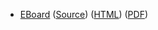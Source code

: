 * [EBoard](../eboards/eboard.03.html)
  ([Source](../eboards/eboard.03.md))
  ([HTML](../eboards/eboard.03.html))
  ([PDF](../eboards/eboard.03.pdf))
